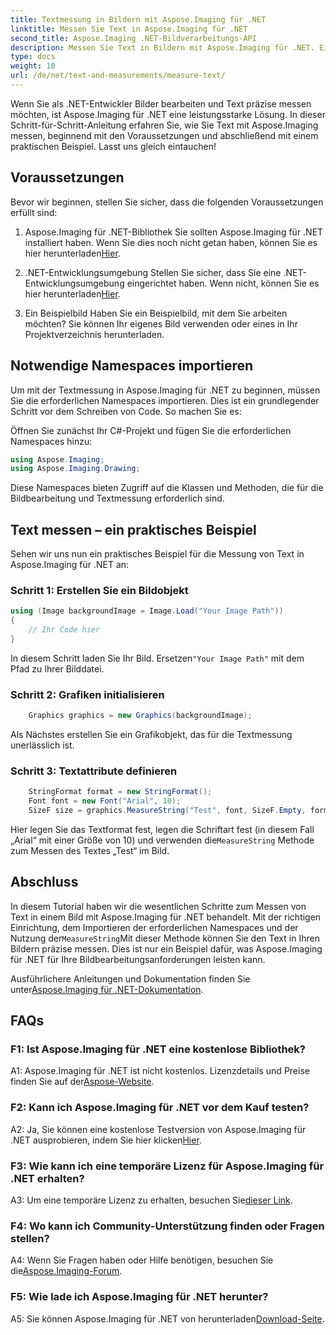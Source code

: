 ```yaml
---
title: Textmessung in Bildern mit Aspose.Imaging für .NET
linktitle: Messen Sie Text in Aspose.Imaging für .NET
second_title: Aspose.Imaging .NET-Bildverarbeitungs-API
description: Messen Sie Text in Bildern mit Aspose.Imaging für .NET. Eine leistungsstarke .NET-Bibliothek. Präzise und effiziente Textmessung.
type: docs
weight: 10
url: /de/net/text-and-measurements/measure-text/
---
```

Wenn Sie als .NET-Entwickler Bilder bearbeiten und Text präzise messen möchten, ist Aspose.Imaging für .NET eine leistungsstarke Lösung. In dieser Schritt-für-Schritt-Anleitung erfahren Sie, wie Sie Text mit Aspose.Imaging messen, beginnend mit den Voraussetzungen und abschließend mit einem praktischen Beispiel. Lasst uns gleich eintauchen!

## Voraussetzungen

Bevor wir beginnen, stellen Sie sicher, dass die folgenden Voraussetzungen erfüllt sind:

1. Aspose.Imaging für .NET-Bibliothek
 Sie sollten Aspose.Imaging für .NET installiert haben. Wenn Sie dies noch nicht getan haben, können Sie es hier herunterladen[Hier](https://releases.aspose.com/imaging/net/).

2. .NET-Entwicklungsumgebung
 Stellen Sie sicher, dass Sie eine .NET-Entwicklungsumgebung eingerichtet haben. Wenn nicht, können Sie es hier herunterladen[Hier](https://dotnet.microsoft.com/download).

3. Ein Beispielbild
Haben Sie ein Beispielbild, mit dem Sie arbeiten möchten? Sie können Ihr eigenes Bild verwenden oder eines in Ihr Projektverzeichnis herunterladen.

## Notwendige Namespaces importieren

Um mit der Textmessung in Aspose.Imaging für .NET zu beginnen, müssen Sie die erforderlichen Namespaces importieren. Dies ist ein grundlegender Schritt vor dem Schreiben von Code. So machen Sie es:

Öffnen Sie zunächst Ihr C#-Projekt und fügen Sie die erforderlichen Namespaces hinzu:

```csharp
using Aspose.Imaging;
using Aspose.Imaging.Drawing;
```

Diese Namespaces bieten Zugriff auf die Klassen und Methoden, die für die Bildbearbeitung und Textmessung erforderlich sind.

## Text messen – ein praktisches Beispiel

Sehen wir uns nun ein praktisches Beispiel für die Messung von Text in Aspose.Imaging für .NET an:

### Schritt 1: Erstellen Sie ein Bildobjekt

```csharp
using (Image backgroundImage = Image.Load("Your Image Path"))
{
    // Ihr Code hier
}
```

 In diesem Schritt laden Sie Ihr Bild. Ersetzen`"Your Image Path"` mit dem Pfad zu Ihrer Bilddatei.

### Schritt 2: Grafiken initialisieren

```csharp
    Graphics graphics = new Graphics(backgroundImage);
```

Als Nächstes erstellen Sie ein Grafikobjekt, das für die Textmessung unerlässlich ist.

### Schritt 3: Textattribute definieren

```csharp
    StringFormat format = new StringFormat();
    Font font = new Font("Arial", 10);
    SizeF size = graphics.MeasureString("Test", font, SizeF.Empty, format);
```

 Hier legen Sie das Textformat fest, legen die Schriftart fest (in diesem Fall „Arial“ mit einer Größe von 10) und verwenden die`MeasureString` Methode zum Messen des Textes „Test“ im Bild.

## Abschluss

 In diesem Tutorial haben wir die wesentlichen Schritte zum Messen von Text in einem Bild mit Aspose.Imaging für .NET behandelt. Mit der richtigen Einrichtung, dem Importieren der erforderlichen Namespaces und der Nutzung der`MeasureString`Mit dieser Methode können Sie den Text in Ihren Bildern präzise messen. Dies ist nur ein Beispiel dafür, was Aspose.Imaging für .NET für Ihre Bildbearbeitungsanforderungen leisten kann.

 Ausführlichere Anleitungen und Dokumentation finden Sie unter[Aspose.Imaging für .NET-Dokumentation](https://reference.aspose.com/imaging/net/).

## FAQs

### F1: Ist Aspose.Imaging für .NET eine kostenlose Bibliothek?

 A1: Aspose.Imaging für .NET ist nicht kostenlos. Lizenzdetails und Preise finden Sie auf der[Aspose-Website](https://purchase.aspose.com/buy).

### F2: Kann ich Aspose.Imaging für .NET vor dem Kauf testen?

 A2: Ja, Sie können eine kostenlose Testversion von Aspose.Imaging für .NET ausprobieren, indem Sie hier klicken[Hier](https://releases.aspose.com/). 

### F3: Wie kann ich eine temporäre Lizenz für Aspose.Imaging für .NET erhalten?

 A3: Um eine temporäre Lizenz zu erhalten, besuchen Sie[dieser Link](https://purchase.aspose.com/temporary-license/).

### F4: Wo kann ich Community-Unterstützung finden oder Fragen stellen?

 A4: Wenn Sie Fragen haben oder Hilfe benötigen, besuchen Sie die[Aspose.Imaging-Forum](https://forum.aspose.com/).

### F5: Wie lade ich Aspose.Imaging für .NET herunter?

 A5: Sie können Aspose.Imaging für .NET von herunterladen[Download-Seite](https://releases.aspose.com/imaging/net/).